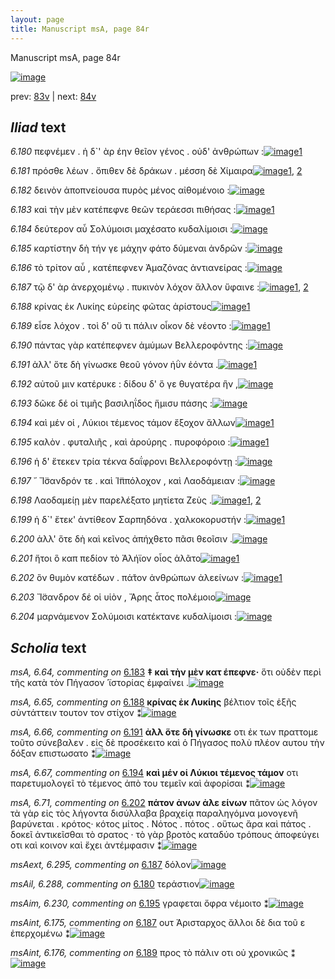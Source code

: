 ```yaml
---
layout: page
title: Manuscript msA, page 84r
---
```


Manuscript msA, page 84r

[![image](http://www.homermultitext.org/iipsrv?OBJ=IIP,1.0&FIF=/project/homer/pyramidal/deepzoom/hmt/vaimg/2017a/VA084RN_0256.tif&WID=100&CVT=JPEG)](http://www.homermultitext.org/ict2/?urn=urn:cite2:hmt:vaimg.2017a:VA084RN_0256)

prev:  [83v](../83v/) | next:  [84v](../84v/)

## *Iliad* text

*6.180* <a id="6.180"/> πεφνέμεν . ἡ δ`' ὰρ έην θεῖον γένος . οὐδ' ἀνθρώπων :[![image](http://www.homermultitext.org/iipsrv?OBJ=IIP,1.0&FIF=/project/homer/pyramidal/deepzoom/hmt/vaimg/2017a/VA084RN_0256.tif&RGN=0.166,0.2134,0.441,0.0316&WID=1000&CVT=JPEG)](http://www.homermultitext.org/ict2/?urn=urn:cite2:hmt:vaimg.2017a:VA084RN_0256@0.166,0.2134,0.441,0.0316)[1](#msAil_6.288)

*6.181* <a id="6.181"/> πρόσθε λέων . ὄπιθεν δὲ δράκων . μέσση δὲ Χίμαιρα[![image](http://www.homermultitext.org/iipsrv?OBJ=IIP,1.0&FIF=/project/homer/pyramidal/deepzoom/hmt/vaimg/2017a/VA084RN_0256.tif&RGN=0.162,0.2374,0.441,0.0301&WID=1000&CVT=JPEG)](http://www.homermultitext.org/ict2/?urn=urn:cite2:hmt:vaimg.2017a:VA084RN_0256@0.162,0.2374,0.441,0.0301)[1](#msAim_6.229), [2](#msAint_6.174)

*6.182* <a id="6.182"/> δεινὸν ἀποπνείουσα πυρὸς μένος αἰθομένοιο :[![image](http://www.homermultitext.org/iipsrv?OBJ=IIP,1.0&FIF=/project/homer/pyramidal/deepzoom/hmt/vaimg/2017a/VA084RN_0256.tif&RGN=0.16,0.2554,0.441,0.0301&WID=1000&CVT=JPEG)](http://www.homermultitext.org/ict2/?urn=urn:cite2:hmt:vaimg.2017a:VA084RN_0256@0.16,0.2554,0.441,0.0301)

*6.183* <a id="6.183"/> καὶ τὴν μὲν κατέπεφνε θεῶν τεράεσσι πιθήσας :[![image](http://www.homermultitext.org/iipsrv?OBJ=IIP,1.0&FIF=/project/homer/pyramidal/deepzoom/hmt/vaimg/2017a/VA084RN_0256.tif&RGN=0.165,0.2772,0.441,0.0301&WID=1000&CVT=JPEG)](http://www.homermultitext.org/ict2/?urn=urn:cite2:hmt:vaimg.2017a:VA084RN_0256@0.165,0.2772,0.441,0.0301)[1](#msA_6.64)

*6.184* <a id="6.184"/> δεύτερον αὖ Σολύμοισι μαχέσατο κυδαλίμοισι :[![image](http://www.homermultitext.org/iipsrv?OBJ=IIP,1.0&FIF=/project/homer/pyramidal/deepzoom/hmt/vaimg/2017a/VA084RN_0256.tif&RGN=0.16,0.2953,0.441,0.0301&WID=1000&CVT=JPEG)](http://www.homermultitext.org/ict2/?urn=urn:cite2:hmt:vaimg.2017a:VA084RN_0256@0.16,0.2953,0.441,0.0301)

*6.185* <a id="6.185"/> καρτίστην δὴ τήν γε μάχην φάτο δύμεναι ἀνδρῶν :[![image](http://www.homermultitext.org/iipsrv?OBJ=IIP,1.0&FIF=/project/homer/pyramidal/deepzoom/hmt/vaimg/2017a/VA084RN_0256.tif&RGN=0.161,0.3178,0.441,0.0301&WID=1000&CVT=JPEG)](http://www.homermultitext.org/ict2/?urn=urn:cite2:hmt:vaimg.2017a:VA084RN_0256@0.161,0.3178,0.441,0.0301)

*6.186* <a id="6.186"/> τὸ τρίτον αὖ , κατέπεφνεν Ἀμαζόνας ἀντιανείρας :[![image](http://www.homermultitext.org/iipsrv?OBJ=IIP,1.0&FIF=/project/homer/pyramidal/deepzoom/hmt/vaimg/2017a/VA084RN_0256.tif&RGN=0.16,0.3351,0.441,0.0301&WID=1000&CVT=JPEG)](http://www.homermultitext.org/ict2/?urn=urn:cite2:hmt:vaimg.2017a:VA084RN_0256@0.16,0.3351,0.441,0.0301)

*6.187* <a id="6.187"/> τῷ δ' ὰρ ἀνερχομένῳ . πυκινὸν λόχον ἄλλον ὕφαινε :[![image](http://www.homermultitext.org/iipsrv?OBJ=IIP,1.0&FIF=/project/homer/pyramidal/deepzoom/hmt/vaimg/2017a/VA084RN_0256.tif&RGN=0.157,0.3561,0.441,0.0301&WID=1000&CVT=JPEG)](http://www.homermultitext.org/ict2/?urn=urn:cite2:hmt:vaimg.2017a:VA084RN_0256@0.157,0.3561,0.441,0.0301)[1](#msAext_6.295), [2](#msAint_6.175)

*6.188* <a id="6.188"/> κρίνας ἐκ Λυκίης εὐρείης φῶτας ἀρίστους[![image](http://www.homermultitext.org/iipsrv?OBJ=IIP,1.0&FIF=/project/homer/pyramidal/deepzoom/hmt/vaimg/2017a/VA084RN_0256.tif&RGN=0.151,0.3742,0.441,0.0301&WID=1000&CVT=JPEG)](http://www.homermultitext.org/ict2/?urn=urn:cite2:hmt:vaimg.2017a:VA084RN_0256@0.151,0.3742,0.441,0.0301)[1](#msA_6.65)

*6.189* <a id="6.189"/> εἷσε λόχον . τοὶ δ' οὔ τι πάλιν οἶκον δὲ νέοντο :[![image](http://www.homermultitext.org/iipsrv?OBJ=IIP,1.0&FIF=/project/homer/pyramidal/deepzoom/hmt/vaimg/2017a/VA084RN_0256.tif&RGN=0.149,0.3907,0.441,0.0301&WID=1000&CVT=JPEG)](http://www.homermultitext.org/ict2/?urn=urn:cite2:hmt:vaimg.2017a:VA084RN_0256@0.149,0.3907,0.441,0.0301)[1](#msAint_6.176)

*6.190* <a id="6.190"/> πάντας γὰρ κατέπεφνεν ἀμύμων Βελλεροφόντης :[![image](http://www.homermultitext.org/iipsrv?OBJ=IIP,1.0&FIF=/project/homer/pyramidal/deepzoom/hmt/vaimg/2017a/VA084RN_0256.tif&RGN=0.152,0.4102,0.441,0.0301&WID=1000&CVT=JPEG)](http://www.homermultitext.org/ict2/?urn=urn:cite2:hmt:vaimg.2017a:VA084RN_0256@0.152,0.4102,0.441,0.0301)

*6.191* <a id="6.191"/> ἀλλ' ὅτε δὴ γίνωσκε θεοῦ γόνον ἠῢν ἐόντα .[![image](http://www.homermultitext.org/iipsrv?OBJ=IIP,1.0&FIF=/project/homer/pyramidal/deepzoom/hmt/vaimg/2017a/VA084RN_0256.tif&RGN=0.14,0.4298,0.441,0.027&WID=1000&CVT=JPEG)](http://www.homermultitext.org/ict2/?urn=urn:cite2:hmt:vaimg.2017a:VA084RN_0256@0.14,0.4298,0.441,0.027)[1](#msA_6.66)

*6.192* <a id="6.192"/> αὐτοῦ μιν κατέρυκε : δίδου δ' ὅ γε θυγατέρα ἣν ,[![image](http://www.homermultitext.org/iipsrv?OBJ=IIP,1.0&FIF=/project/homer/pyramidal/deepzoom/hmt/vaimg/2017a/VA084RN_0256.tif&RGN=0.139,0.45,0.441,0.027&WID=1000&CVT=JPEG)](http://www.homermultitext.org/ict2/?urn=urn:cite2:hmt:vaimg.2017a:VA084RN_0256@0.139,0.45,0.441,0.027)

*6.193* <a id="6.193"/> δῶκε δέ οἱ τιμῆς βασιληΐδος ἥμισυ πάσης :[![image](http://www.homermultitext.org/iipsrv?OBJ=IIP,1.0&FIF=/project/homer/pyramidal/deepzoom/hmt/vaimg/2017a/VA084RN_0256.tif&RGN=0.139,0.4688,0.441,0.027&WID=1000&CVT=JPEG)](http://www.homermultitext.org/ict2/?urn=urn:cite2:hmt:vaimg.2017a:VA084RN_0256@0.139,0.4688,0.441,0.027)

*6.194* <a id="6.194"/> καὶ μέν οἱ , Λύκιοι τέμενος τάμον ἔξοχον ἄλλων[![image](http://www.homermultitext.org/iipsrv?OBJ=IIP,1.0&FIF=/project/homer/pyramidal/deepzoom/hmt/vaimg/2017a/VA084RN_0256.tif&RGN=0.14,0.4884,0.441,0.027&WID=1000&CVT=JPEG)](http://www.homermultitext.org/ict2/?urn=urn:cite2:hmt:vaimg.2017a:VA084RN_0256@0.14,0.4884,0.441,0.027)[1](#msA_6.67)

*6.195* <a id="6.195"/> καλὸν . φυταλιῆς , καὶ ἀρούρης . πυροφόροιο :[![image](http://www.homermultitext.org/iipsrv?OBJ=IIP,1.0&FIF=/project/homer/pyramidal/deepzoom/hmt/vaimg/2017a/VA084RN_0256.tif&RGN=0.138,0.5056,0.441,0.027&WID=1000&CVT=JPEG)](http://www.homermultitext.org/ict2/?urn=urn:cite2:hmt:vaimg.2017a:VA084RN_0256@0.138,0.5056,0.441,0.027)[1](#msAim_6.230)

*6.196* <a id="6.196"/> ἡ δ' ἔτεκεν τρία τέκνα δαΐφρονι Βελλεροφόντῃ :[![image](http://www.homermultitext.org/iipsrv?OBJ=IIP,1.0&FIF=/project/homer/pyramidal/deepzoom/hmt/vaimg/2017a/VA084RN_0256.tif&RGN=0.144,0.5274,0.441,0.027&WID=1000&CVT=JPEG)](http://www.homermultitext.org/ict2/?urn=urn:cite2:hmt:vaimg.2017a:VA084RN_0256@0.144,0.5274,0.441,0.027)

*6.197* <a id="6.197"/> ῎ Ἴ̈σανδρόν τε . καὶ Ἱ̈ππόλοχον , καὶ Λαοδάμειαν :[![image](http://www.homermultitext.org/iipsrv?OBJ=IIP,1.0&FIF=/project/homer/pyramidal/deepzoom/hmt/vaimg/2017a/VA084RN_0256.tif&RGN=0.142,0.5455,0.441,0.027&WID=1000&CVT=JPEG)](http://www.homermultitext.org/ict2/?urn=urn:cite2:hmt:vaimg.2017a:VA084RN_0256@0.142,0.5455,0.441,0.027)

*6.198* <a id="6.198"/> Λαοδαμείῃ μὲν παρελέξατο μητίετα Ζεὺς .[![image](http://www.homermultitext.org/iipsrv?OBJ=IIP,1.0&FIF=/project/homer/pyramidal/deepzoom/hmt/vaimg/2017a/VA084RN_0256.tif&RGN=0.144,0.5635,0.441,0.0301&WID=1000&CVT=JPEG)](http://www.homermultitext.org/ict2/?urn=urn:cite2:hmt:vaimg.2017a:VA084RN_0256@0.144,0.5635,0.441,0.0301)[1](#msA_6.68), [2](#msA_6.73)

*6.199* <a id="6.199"/> ἡ δ`' ἔτεκ' ἀντίθεον Σαρπηδόνα . χαλκοκορυστήν :[![image](http://www.homermultitext.org/iipsrv?OBJ=IIP,1.0&FIF=/project/homer/pyramidal/deepzoom/hmt/vaimg/2017a/VA084RN_0256.tif&RGN=0.145,0.5815,0.441,0.0301&WID=1000&CVT=JPEG)](http://www.homermultitext.org/ict2/?urn=urn:cite2:hmt:vaimg.2017a:VA084RN_0256@0.145,0.5815,0.441,0.0301)[1](#msA_6.69)

*6.200* <a id="6.200"/> ἀλλ' ὅτε δὴ καὶ κεῖνος ἀπήχθετο πᾶσι θεοῖσιν .[![image](http://www.homermultitext.org/iipsrv?OBJ=IIP,1.0&FIF=/project/homer/pyramidal/deepzoom/hmt/vaimg/2017a/VA084RN_0256.tif&RGN=0.144,0.6033,0.441,0.0248&WID=1000&CVT=JPEG)](http://www.homermultitext.org/ict2/?urn=urn:cite2:hmt:vaimg.2017a:VA084RN_0256@0.144,0.6033,0.441,0.0248)

*6.201* <a id="6.201"/> ἤτοι ὃ καπ πεδίον τὸ Ἀλήϊον οἶος ἀλᾶτο[![image](http://www.homermultitext.org/iipsrv?OBJ=IIP,1.0&FIF=/project/homer/pyramidal/deepzoom/hmt/vaimg/2017a/VA084RN_0256.tif&RGN=0.139,0.6221,0.441,0.0248&WID=1000&CVT=JPEG)](http://www.homermultitext.org/ict2/?urn=urn:cite2:hmt:vaimg.2017a:VA084RN_0256@0.139,0.6221,0.441,0.0248)[1](#msA_6.70)

*6.202* <a id="6.202"/> ὃν θυμὸν κατέδων . πά̆τον ἀνθρώπων ἀλεείνων :[![image](http://www.homermultitext.org/iipsrv?OBJ=IIP,1.0&FIF=/project/homer/pyramidal/deepzoom/hmt/vaimg/2017a/VA084RN_0256.tif&RGN=0.146,0.6416,0.441,0.0278&WID=1000&CVT=JPEG)](http://www.homermultitext.org/ict2/?urn=urn:cite2:hmt:vaimg.2017a:VA084RN_0256@0.146,0.6416,0.441,0.0278)[1](#msA_6.71)

*6.203* <a id="6.203"/> Ἴ̈σανδρον δέ οἱ υἱὸν , Ἄρης ἆτος πολέμοιο[![image](http://www.homermultitext.org/iipsrv?OBJ=IIP,1.0&FIF=/project/homer/pyramidal/deepzoom/hmt/vaimg/2017a/VA084RN_0256.tif&RGN=0.144,0.6597,0.441,0.0278&WID=1000&CVT=JPEG)](http://www.homermultitext.org/ict2/?urn=urn:cite2:hmt:vaimg.2017a:VA084RN_0256@0.144,0.6597,0.441,0.0278)

*6.204* <a id="6.204"/> μαρνάμενον Σολύμοισι κατέκτανε κυδαλίμοισι :[![image](http://www.homermultitext.org/iipsrv?OBJ=IIP,1.0&FIF=/project/homer/pyramidal/deepzoom/hmt/vaimg/2017a/VA084RN_0256.tif&RGN=0.156,0.6814,0.441,0.0278&WID=1000&CVT=JPEG)](http://www.homermultitext.org/ict2/?urn=urn:cite2:hmt:vaimg.2017a:VA084RN_0256@0.156,0.6814,0.441,0.0278)

## *Scholia* text

*msA, 6.64, commenting on* [6.183](#6.183)  <a id="msA_6.64"/> **‡ καὶ τὴν μὲν κατ έπεφνε·** ὅτι οὐδὲν περὶ τῆς κατὰ τὸν Πήγασον ῾ϊστορίας ἐμφαίνει .[![image](http://www.homermultitext.org/iipsrv?OBJ=IIP,1.0&FIF=/project/homer/pyramidal/deepzoom/hmt/vaimg/2017a/VA084RN_0256.tif&RGN=0.15567428,0.11964039,0.44325718,0.02240664&WID=1000&CVT=JPEG)](http://www.homermultitext.org/ict2/?urn=urn:cite2:hmt:vaimg.2017a:VA084RN_0256@0.15567428,0.11964039,0.44325718,0.02240664)

*msA, 6.65, commenting on* [6.188](#6.188)  <a id="msA_6.65"/> **κρίνας ἐκ Λυκίης** βέλτιον τοῖς ἑξῆς σὺντάττειν τουτον τον στίχον ⁑[![image](http://www.homermultitext.org/iipsrv?OBJ=IIP,1.0&FIF=/project/homer/pyramidal/deepzoom/hmt/vaimg/2017a/VA084RN_0256.tif&RGN=0.16488578,0.13568465,0.33935151,0.01964039&WID=1000&CVT=JPEG)](http://www.homermultitext.org/ict2/?urn=urn:cite2:hmt:vaimg.2017a:VA084RN_0256@0.16488578,0.13568465,0.33935151,0.01964039)

*msA, 6.66, commenting on* [6.191](#6.191)  <a id="msA_6.66"/> **ἀλλ ὅτε δὴ γίνωσκε** οτι ἐκ των πραττομε τοῦτο σύνεβαλεν . εἰς δὲ προσέκειτο καὶ ὁ Πήγασος πολὺ πλέον αυτου τὴν δόξαν επιστωσατο ⁑[![image](http://www.homermultitext.org/iipsrv?OBJ=IIP,1.0&FIF=/project/homer/pyramidal/deepzoom/hmt/vaimg/2017a/VA084RN_0256.tif&RGN=0.57645542,0.42337483,0.21849668,0.04204703&WID=1000&CVT=JPEG)](http://www.homermultitext.org/ict2/?urn=urn:cite2:hmt:vaimg.2017a:VA084RN_0256@0.57645542,0.42337483,0.21849668,0.04204703)

*msA, 6.67, commenting on* [6.194](#6.194)  <a id="msA_6.67"/> **καὶ μέν οἱ Λύκιοι τέμενος τάμον** οτι παρετυμολογεῖ τὸ τέμενος ἀπὸ του τεμεῖν καὶ ἀφορίσαι ⁑[![image](http://www.homermultitext.org/iipsrv?OBJ=IIP,1.0&FIF=/project/homer/pyramidal/deepzoom/hmt/vaimg/2017a/VA084RN_0256.tif&RGN=0.56798084,0.46265560,0.23139278,0.02738589&WID=1000&CVT=JPEG)](http://www.homermultitext.org/ict2/?urn=urn:cite2:hmt:vaimg.2017a:VA084RN_0256@0.56798084,0.46265560,0.23139278,0.02738589)

*msA, 6.71, commenting on* [6.202](#6.202)  <a id="msA_6.71"/> **πάτον ἀνων ἀλε είνων** πᾶτον ὡς λόγον τὰ γὰρ εἰς τὸς λήγοντα δισύλλαβα βραχείᾳ παραληγόμνα μονογενῆ βαρύνεται . κρότος· κότος μίτος . Νότος . πότος . οὕτως ἄρα καὶ πάτος . δοκεῖ ἀντικεῖσθαι τὸ σρατος · τὸ γὰρ βροτὸς καταδύο τρόπους ἀποφεύγει οτι καὶ κοινον καὶ ἔχει ἀντέμφασιν ⁑[![image](http://www.homermultitext.org/iipsrv?OBJ=IIP,1.0&FIF=/project/homer/pyramidal/deepzoom/hmt/vaimg/2017a/VA084RN_0256.tif&RGN=0.15438467,0.74481328,0.62011791,0.04398340&WID=1000&CVT=JPEG)](http://www.homermultitext.org/ict2/?urn=urn:cite2:hmt:vaimg.2017a:VA084RN_0256@0.15438467,0.74481328,0.62011791,0.04398340)

*msAext, 6.295, commenting on* [6.187](#6.187)  <a id="msAext_6.295"/> δόλον[![image](http://www.homermultitext.org/iipsrv?OBJ=IIP,1.0&FIF=/project/homer/pyramidal/deepzoom/hmt/vaimg/2017a/VA084RN_0256.tif&RGN=0.81871776,0.37372061,0.03831982,0.01355463&WID=1000&CVT=JPEG)](http://www.homermultitext.org/ict2/?urn=urn:cite2:hmt:vaimg.2017a:VA084RN_0256@0.81871776,0.37372061,0.03831982,0.01355463)

*msAil, 6.288, commenting on* [6.180](#6.180)  <a id="msAil_6.288"/> τεράστιον[![image](http://www.homermultitext.org/iipsrv?OBJ=IIP,1.0&FIF=/project/homer/pyramidal/deepzoom/hmt/vaimg/2017a/VA084RN_0256.tif&RGN=0.42630803,0.21327801,0.04237288,0.01189488&WID=1000&CVT=JPEG)](http://www.homermultitext.org/ict2/?urn=urn:cite2:hmt:vaimg.2017a:VA084RN_0256@0.42630803,0.21327801,0.04237288,0.01189488)

*msAim, 6.230, commenting on* [6.195](#6.195)  <a id="msAim_6.230"/> γραφεται ὄφρα νέμοιτο ⁑[![image](http://www.homermultitext.org/iipsrv?OBJ=IIP,1.0&FIF=/project/homer/pyramidal/deepzoom/hmt/vaimg/2017a/VA084RN_0256.tif&RGN=0.53610906,0.50899032,0.04126750,0.01632089&WID=1000&CVT=JPEG)](http://www.homermultitext.org/ict2/?urn=urn:cite2:hmt:vaimg.2017a:VA084RN_0256@0.53610906,0.50899032,0.04126750,0.01632089)

*msAint, 6.175, commenting on* [6.187](#6.187)  <a id="msAint_6.175"/> ουτ Ἀρισταρχος ἄλλοι δὲ δια τοῦ ε ἐπερχομένω ⁑[![image](http://www.homermultitext.org/iipsrv?OBJ=IIP,1.0&FIF=/project/homer/pyramidal/deepzoom/hmt/vaimg/2017a/VA084RN_0256.tif&RGN=0.09874724,0.35822960,0.05858511,0.02517289&WID=1000&CVT=JPEG)](http://www.homermultitext.org/ict2/?urn=urn:cite2:hmt:vaimg.2017a:VA084RN_0256@0.09874724,0.35822960,0.05858511,0.02517289)

*msAint, 6.176, commenting on* [6.189](#6.189)  <a id="msAint_6.176"/> προς τὸ πάλιν οτι οὐ χρονικῶς ⁑[![image](http://www.homermultitext.org/iipsrv?OBJ=IIP,1.0&FIF=/project/homer/pyramidal/deepzoom/hmt/vaimg/2017a/VA084RN_0256.tif&RGN=0.09727340,0.39391425,0.06079587,0.03015214&WID=1000&CVT=JPEG)](http://www.homermultitext.org/ict2/?urn=urn:cite2:hmt:vaimg.2017a:VA084RN_0256@0.09727340,0.39391425,0.06079587,0.03015214)